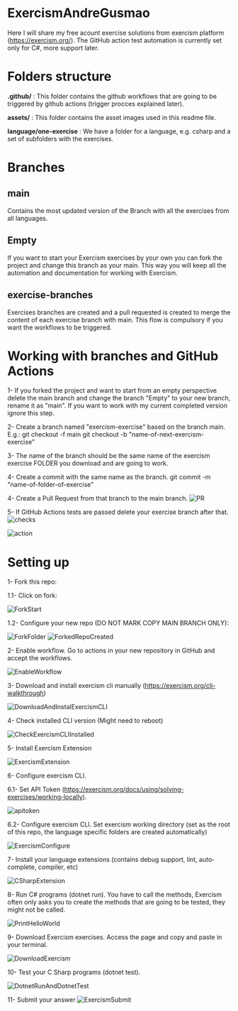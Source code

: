 # ExercismAndreGusmao
Here I will share my free acount exercise solutions from exercism platform (https://exercism.org/). The GitHub action test automation is currently set only for C#, more support later. 
# Folders structure
**.github/** : This folder contains the github workflows that are going to be triggered by github actions (trigger procces explained later).

**assets/** : This folder contains the asset images used in this readme file.

**language/one-exercise** : We have a folder for a language, e.g. csharp and a set of subfolders with the exercises.
# Branches
## main
Contains the most updated version of the Branch with all the exercises from all languages.
## Empty
If you want to start your Exercism exercises by your own you can fork the project and change this branch as your main. This way you will keep all the automation and documentation for working with Exercism.
## exercise-branches
Exercises branches are created and a pull requested is created to merge the content of each exercise branch with main. This flow is compulsory if you want the workflows to be triggered.
# Working with branches and GitHub Actions
1- If you forked the project and want to start from an empty perspective delete the main branch and change the branch "Empty" to your new branch, rename it as "main". If you want to work with my current completed version ignore this step.

2- Create a branch named "exercism-exercise" based on the branch main. E.g.: 
git checkout -f main
git checkout -b "name-of-next-exercism-exercise"

3- The name of the branch should be the same name of the exercism exercise FOLDER you download and are going to work.

4- Create a commit with the same name as the branch.
git commit -m "name-of-folder-of-exercise"

4- Create a Pull Request from that branch to the main branch.
![PR](https://github.com/andresilvagusmao/ExercismAndreGusmao/assets/46381013/57a7566a-bf22-43cb-a58d-cc7f6c2db1b3)


5- If GitHub Actions tests are passed delete your exercise branch after that.
![checks](https://github.com/andresilvagusmao/ExercismAndreGusmao/assets/46381013/21095670-2cbd-4dad-89e2-2b69c7d50f70)

![action](https://github.com/andresilvagusmao/ExercismAndreGusmao/assets/46381013/26befdff-4165-4f7e-bf8c-3edc35114d42)

# Setting up
1- Fork this repo:

1.1- Click on fork:

![ForkStart](https://github.com/andresilvagusmao/ExercismAndreGusmao/assets/46381013/1149aebb-a15a-45ad-a9c5-f6a180e779ed)


1.2- Configure your new repo (DO NOT MARK COPY MAIN BRANCH ONLY):

![ForkFolder](https://github.com/andresilvagusmao/ExercismAndreGusmao/assets/46381013/4c4ca6f2-2387-4202-bb9c-de1fa469111e)
![ForkedRepoCreated](https://github.com/andresilvagusmao/ExercismAndreGusmao/assets/46381013/5807e298-d175-41d0-aaff-bc916947181c)


2- Enable workflow. Go to actions in your new repository in GitHub and accept the workflows.

![EnableWorkflow](https://github.com/andresilvagusmao/ExercismAndreGusmao/assets/46381013/7f704b5c-d4d1-45aa-a52a-7a096d8ff1e5)

3- Download and install exercism cli manually (https://exercism.org/cli-walkthrough)

![DownloadAndInstalExercismCLI](https://github.com/andresilvagusmao/ExercismAndreGusmao/assets/46381013/13fe50ab-1697-4b3c-a8ab-13779902e1b5)

4- Check installed CLI version (Might need to reboot)

![CheckExercismCLIInstalled](https://github.com/andresilvagusmao/ExercismAndreGusmao/assets/46381013/b8b63525-dfde-4c56-b6d7-83c466a2b5d2)

5- Install Exercism Extension

![ExercismExtension](https://github.com/andresilvagusmao/ExercismAndreGusmao/assets/46381013/45b6f74d-1789-4e44-8dc8-400118d32462)

6- Configure exercism CLI.

6.1- Set API Token (https://exercism.org/docs/using/solving-exercises/working-locally).

![apitoken](https://github.com/andresilvagusmao/ExercismAndreGusmao/assets/46381013/d955483e-477e-4703-b7eb-b5c2835f7457)

6.2- Configure exercism CLI. Set exercism working directory (set as the root of this repo, the language specific folders are created automatically)

![ExercismConfigure](https://github.com/andresilvagusmao/ExercismAndreGusmao/assets/46381013/769ac12a-195e-40f5-b035-b5d497622d90)

7- Install your language extensions (contains debug support, lint, auto-complete, compiler, etc)

![CSharpExtension](https://github.com/andresilvagusmao/ExercismAndreGusmao/assets/46381013/79255f8d-299e-4e4f-a19e-df0efe3dff84)

8- Run C# programs (dotnet run). You have to call the methods, Exercism often only asks you to create the methods that are going to be tested, they might not be called.

![PrintHelloWorld](https://github.com/andresilvagusmao/ExercismAndreGusmao/assets/46381013/ea5ccd32-df34-4154-a6d6-6f6dd50089f8)

9- Download Exercism exercises. Access the page and copy and paste in your terminal. 

![DownloadExercism](https://github.com/andresilvagusmao/ExercismAndreGusmao/assets/46381013/9ce9810f-2b14-42f3-802b-5b2c3d3d0dea)

10- Test your C Sharp programs (dotnet test).

![DotnetRunAndDotnetTest](https://github.com/andresilvagusmao/ExercismAndreGusmao/assets/46381013/eead413f-43fc-4f8e-8e31-d0075d43e6cc)

11- Submit your answer
![ExercismSubmit](https://github.com/andresilvagusmao/ExercismAndreGusmao/assets/46381013/6328bb8d-2fc1-47f1-bc05-f800ee1e3ae0)
